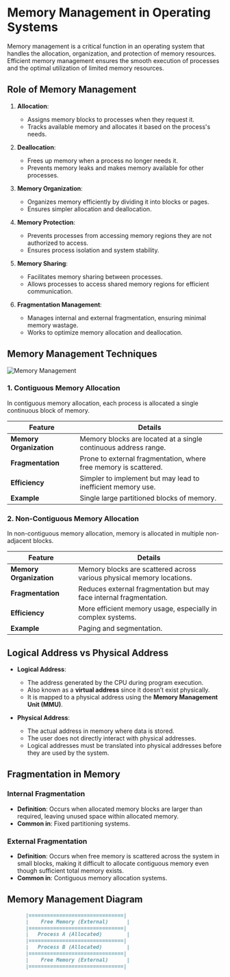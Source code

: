 # Memory Management in Operating Systems

Memory management is a critical function in an operating system that handles the allocation, organization, and protection of memory resources. Efficient memory management ensures the smooth execution of processes and the optimal utilization of limited memory resources.

## Role of Memory Management

1. **Allocation**:  
   - Assigns memory blocks to processes when they request it.  
   - Tracks available memory and allocates it based on the process's needs.

2. **Deallocation**:  
   - Frees up memory when a process no longer needs it.  
   - Prevents memory leaks and makes memory available for other processes.

3. **Memory Organization**:  
   - Organizes memory efficiently by dividing it into blocks or pages.  
   - Ensures simpler allocation and deallocation.

4. **Memory Protection**:  
   - Prevents processes from accessing memory regions they are not authorized to access.  
   - Ensures process isolation and system stability.

5. **Memory Sharing**:  
   - Facilitates memory sharing between processes.  
   - Allows processes to access shared memory regions for efficient communication.

6. **Fragmentation Management**:  
   - Manages internal and external fragmentation, ensuring minimal memory wastage.  
   - Works to optimize memory allocation and deallocation.

## Memory Management Techniques

![Memory Management](https://d3pdqc0wehtytt.cloudfront.net/media/reading-images/0b96e0c0-eb37-4c06-a6aa-c7b73be31d98.png "Memory Management")


### 1. Contiguous Memory Allocation
In contiguous memory allocation, each process is allocated a single continuous block of memory.

| Feature                     | Details                                                    |
|-----------------------------|------------------------------------------------------------|
| **Memory Organization**      | Memory blocks are located at a single continuous address range. |
| **Fragmentation**            | Prone to external fragmentation, where free memory is scattered. |
| **Efficiency**               | Simpler to implement but may lead to inefficient memory use. |
| **Example**                  | Single large partitioned blocks of memory.                 |

### 2. Non-Contiguous Memory Allocation
In non-contiguous memory allocation, memory is allocated in multiple non-adjacent blocks.

| Feature                     | Details                                                    |
|-----------------------------|------------------------------------------------------------|
| **Memory Organization**      | Memory blocks are scattered across various physical memory locations. |
| **Fragmentation**            | Reduces external fragmentation but may face internal fragmentation. |
| **Efficiency**               | More efficient memory usage, especially in complex systems. |
| **Example**                  | Paging and segmentation.                                  |

## Logical Address vs Physical Address

- **Logical Address**:  
  - The address generated by the CPU during program execution.  
  - Also known as a **virtual address** since it doesn’t exist physically.  
  - It is mapped to a physical address using the **Memory Management Unit (MMU)**.

- **Physical Address**:  
  - The actual address in memory where data is stored.  
  - The user does not directly interact with physical addresses.  
  - Logical addresses must be translated into physical addresses before they are used by the system.

## Fragmentation in Memory

### Internal Fragmentation
- **Definition**: Occurs when allocated memory blocks are larger than required, leaving unused space within allocated memory.  
- **Common in**: Fixed partitioning systems.

### External Fragmentation
- **Definition**: Occurs when free memory is scattered across the system in small blocks, making it difficult to allocate contiguous memory even though sufficient total memory exists.  
- **Common in**: Contiguous memory allocation systems.

## Memory Management Diagram

```markdown
      |===============================|
      |    Free Memory (External)      |
      |===============================|
      |   Process A (Allocated)        |
      |===============================|
      |   Process B (Allocated)        |
      |===============================|
      |    Free Memory (External)      |
      |===============================|
